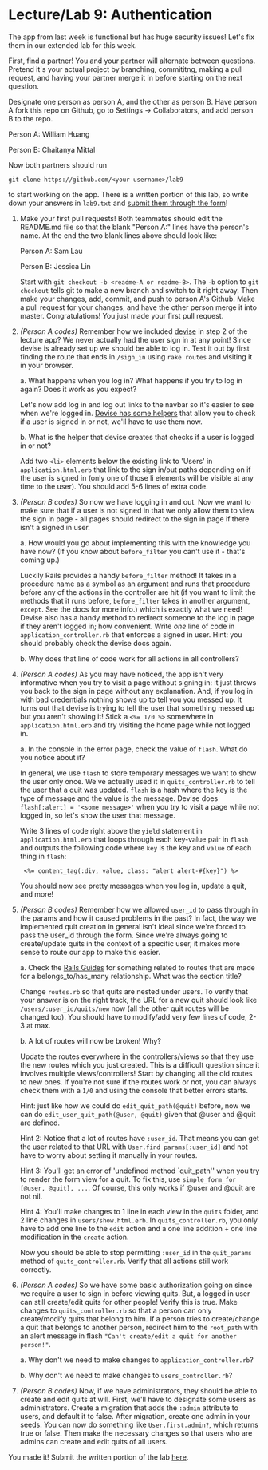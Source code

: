Lecture/Lab 9: Authentication
=====

The app from last week is functional but has huge security issues! Let's fix
them in our extended lab for this week.

First, find a partner! You and your partner will alternate between questions.
Pretend it's your actual project by branching, commititng, making a pull
request, and having your partner merge it in before starting on the next
question.

Designate one person as person A, and the other as person B.
Have person A fork this repo on Github, go to Settings -> Collaborators, and add
person B to the repo.

Person A: William Huang

Person B: Chaitanya Mittal

Now both partners should run

    git clone https://github.com/<your username>/lab9

to start working on the app. There is a written portion of this lab, so write
down your answers in ```lab9.txt``` and [submit them through the form](https://docs.google.com/forms/d/1wP6s8MEMzYgTYUKYeBcABGCi664EwrNLq763nCogTSg/viewform)!

1. Make your first pull requests! Both teammates should edit the README.md file
so that the blank "Person A:" lines have the person's name. At the end the two
blank lines above should look like:

    Person A: Sam Lau

    Person B: Jessica Lin

    Start with ```git checkout -b <readme-A or readme-B>```. The ```-b``` option
    to ```git checkout``` tells git to make a new branch and switch to it right
    away. Then make your changes, add, commit, and push to person A's Github.
    Make a pull request for your changes, and have the other person merge it
    into master. Congratulations! You just made your first pull request.

2. _(Person A codes)_ Remember how we included
[devise](https://github.com/plataformatec/devise) in step 2 of the lecture app?
We never actually had the user sign in at any point! Since devise is already set
up we should be able to log in. Test it out by first finding the route that ends
in ```/sign_in``` using ```rake routes``` and visiting it in your browser.

    a. What happens when you log in? What happens if you try to log in again? Does
    it work as you expect?

    Let's now add log in and log out links to the navbar so it's easier to see
    when we're logged in. [Devise has some helpers](https://github.com/plataformatec/devise#controller-filters-and-helpers) that allow you to check if a user is signed in or not, we'll
    have to use them now.

    b. What is the helper that devise creates that checks if a user is logged in
    or not?

    Add two ```<li>``` elements below the existing link to 'Users' in
    ```application.html.erb``` that link to the sign in/out paths depending on
    if the user is signed in (only one of those li elements will be visible at
    any time to the user). You should add 5-6 lines of extra code.

3. _(Person B codes)_ So now we have logging in and out. Now we want to make
sure that if a user is not signed in that we only allow them to view the sign in
page - all pages should redirect to the sign in page if there isn't a signed in
user.

    a. How would you go about implementing this with the knowledge you have now?
    (If you know about ```before_filter``` you can't use it - that's coming up.)

    Luckily Rails provides a handy ```before_filter``` method! It takes in a
    procedure name as a symbol as an argument and runs that procedure before any
    of the actions in the controller are hit (if you want to limit the methods
    that it runs before, ```before_filter``` takes in another argument, ```except```.
    See the docs for more info.) which is exactly what we need! Devise also has
    a handy method to redirect someone to the log in page if they aren't logged
    in; how convenient. Write _one_ line of code in ```application_controller.rb```
    that enforces a signed in user. Hint: you should probably check the devise
    docs again.

    b. Why does that line of code work for all actions in all controllers?

4. _(Person A codes)_ As you may have noticed, the app isn't very informative
when you try to visit a page without signing in: it just throws you back to the
sign in page without any explanation. And, if you log in with bad credentials
nothing shows up to tell you you messed up. It turns out that devise is trying
to tell the user that something messed up but you aren't showing it! Stick a
```<%= 1/0 %>``` somewhere in ```application.html.erb``` and try visiting the
home page while not logged in.

    a. In the console in the error page, check the value of ```flash```. What do
    you notice about it?

    In general, we use ```flash``` to store temporary messages we want to show
    the user only once. We've actually used it in ```quits_controller.rb``` to
    tell the user that a quit was updated. ```flash``` is a hash where the key
    is the type of message and the value is the message. Devise does
    ```flash[:alert] = '<some message>'``` when you try to visit a page while
    not logged in, so let's show the user that message.

    Write 3 lines of code right above the ```yield``` statement in ```application.html.erb```
    that loops through each key-value pair in ```flash``` and outputs the
    following code where ```key``` is the key and ```value``` of each thing in ```flash```:

        <%= content_tag(:div, value, class: "alert alert-#{key}") %>

    You should now see pretty messages when you log in, update a quit, and more!

5. _(Person B codes)_ Remember how we allowed ```user_id``` to pass through in
the params and how it caused problems in the past? In fact, the way we
implemented quit creation in general isn't ideal since we're forced to pass the
user_id through the form. Since we're always going to create/update quits in the
context of a specific user, it makes more sense to route our app to make this
easier.

    a. Check the [Rails Guides](http://guides.rubyonrails.org/routing.html) for
    something related to routes that are made for a belongs_to/has_many
    relationship. What was the section title?

    Change ```routes.rb``` so that quits are nested under users. To verify that
    your answer is on the right track, the URL for a new quit should look like
    ```/users/:user_id/quits/new``` now (all the other quit routes will be
    changed too). You should have to modify/add very few lines of code, 2-3 at
    max.

    b. A lot of routes will now be broken! Why?

    Update the routes everywhere in the controllers/views so that they use the
    new routes which you just created. This is a difficult question since it
    involves multiple views/controllers! Start by changing all the old routes to
    new ones. If you're not sure if the routes work or not, you can always check
    them with a ```1/0``` and using the console that better errors starts.

    Hint: just like how we could do ```edit_quit_path(@quit)``` before,
    now we can do ```edit_user_quit_path(@user, @quit)``` given that @user
    and @quit are defined.

    Hint 2: Notice that a lot of routes have ```:user_id```. That means you can
    get the user related to that URL with ```User.find params[:user_id]``` and
    not have to worry about setting it manually in your routes.

    Hint 3: You'll get an error of 'undefined method `quit_path'' when you try
    to render the form view for a quit. To fix this, use ```simple_form_for [@user, @quit], ...```.
    Of course, this only works if @user and @quit are not nil.

    Hint 4: You'll make changes to 1 line in each view in the ```quits```
    folder, and 2 line changes in ```users/show.html.erb```. In
    ```quits_controller.rb```, you only have to add one line to the
    ```edit``` action and a one line addition + one line modification in the
    ```create``` action.

    Now you should be able to stop permitting ```:user_id``` in the ```quit_params```
    method of ```quits_controller.rb```. Verify that all actions still work
    correctly.


6. _(Person A codes)_ So we have some basic authorization going on since we
require a user to sign in before viewing quits. But, a logged in user can still
create/edit quits for other people! Verify this is true. Make changes to
```quits_controller.rb``` so that a person can only create/modify quits that
belong to him. If a person tries to create/change a quit that belongs to another
person, redirect hiim to the ```root_path``` with an alert message in flash
```"Can't create/edit a quit for another person!"```.

    a. Why don't we need to make changes to ```application_controller.rb```?

    b. Why don't we need to make changes to ```users_controller.rb```?

7. _(Person B codes)_ Now, if we have administrators, they should be able to
create and edit quits at will. First, we'll have to designate some users as
administrators. Create a migration that adds the ```:admin``` attribute to
users, and default it to false. After migration, create one admin in your seeds.
You can now do something like ```User.first.admin?```, which returns true or
false. Then make the necessary changes so that users who are admins can create
and edit quits of all users.

You made it! Submit the written portion of the lab [here](https://docs.google.com/forms/d/1wP6s8MEMzYgTYUKYeBcABGCi664EwrNLq763nCogTSg/viewform).
